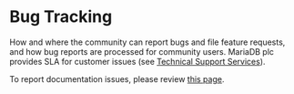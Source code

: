 # Bug Tracking

How and where the community can report bugs and file feature requests, and how bug reports are processed for community users. MariaDB plc provides SLA for customer issues (see [Technical Support Services](https://mariadb.com/services/technical-support-services)).

To report documentation issues, please review [this page](../../../about/about-mariadb-documentation/reporting-documentation-bugs.md).
